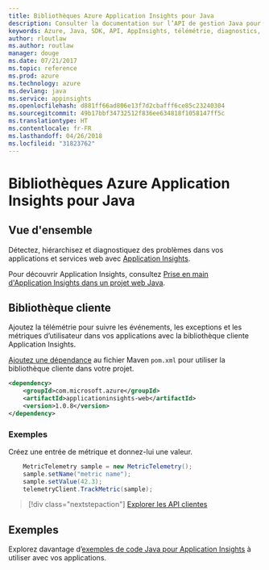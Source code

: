 ```yaml
---
title: Bibliothèques Azure Application Insights pour Java
description: Consulter la documentation sur l’API de gestion Java pour Azure Application Insights
keywords: Azure, Java, SDK, API, AppInsights, télémétrie, diagnostics, suivi, journaux, performances
author: rloutlaw
ms.author: routlaw
manager: douge
ms.date: 07/21/2017
ms.topic: reference
ms.prod: azure
ms.technology: azure
ms.devlang: java
ms.service: appinsights
ms.openlocfilehash: d881ff66ad806e13f7d2cbafff6ce85c23240304
ms.sourcegitcommit: 49b17bbf34732512f836ee634818f1058147ff5c
ms.translationtype: HT
ms.contentlocale: fr-FR
ms.lasthandoff: 04/26/2018
ms.locfileid: "31823762"
---
```

# <a name="azure-application-insights-libraries-for-java"></a>Bibliothèques Azure Application Insights pour Java

## <a name="overview"></a>Vue d'ensemble

Détectez, hiérarchisez et diagnostiquez des problèmes dans vos applications et services web avec [Application Insights](/azure/application-insights/app-insights-overview).

Pour découvrir Application Insights, consultez [Prise en main d'Application Insights dans un projet web Java](/azure/application-insights/app-insights-java-get-started).

## <a name="client-library"></a>Bibliothèque cliente

Ajoutez la télémétrie pour suivre les événements, les exceptions et les métriques d’utilisateur dans vos applications avec la bibliothèque cliente Application Insights.

[Ajoutez une dépendance](https://maven.apache.org/guides/getting-started/index.html#How_do_I_use_external_dependencies) au fichier Maven `pom.xml` pour utiliser la bibliothèque cliente dans votre projet.

```XML
<dependency>
    <groupId>com.microsoft.azure</groupId>
    <artifactId>applicationinsights-web</artifactId>   
    <version>1.0.8</version>
</dependency>
```   

### <a name="example"></a>Exemples

Créez une entrée de métrique et donnez-lui une valeur.

```java
    MetricTelemetry sample = new MetricTelemetry();
    sample.setName("metric name");
    sample.setValue(42.3);
    telemetryClient.TrackMetric(sample);
```

> [!div class="nextstepaction"]
> [Explorer les API clientes](/java/api/overview/azure/appinsights/client)

## <a name="samples"></a>Exemples

Explorez davantage d’[exemples de code Java pour Application Insights](https://azure.microsoft.com/en-us/resources/samples/?term=insights&platform=java) à utiliser avec vos applications.
